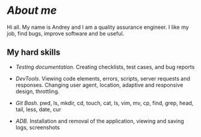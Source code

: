 # ***About me***
Hi all. 
My name is Andrey and I am a quality assurance engineer. 
I like my job, find bugs, improve software and be useful.

## **My hard skills**
* *Testing documentation*. Creating checklists, test cases, and bug reports

* *DevTools*. Viewing code elements, errors, scripts, server requests and
responses. Changing user agent, location, adaptive and
responsive design, throttling.

* *Git Bash*. pwd, ls, mkdir, cd, touch, cat, ls, vim, mv, cp, find, grep, head, tail,
less, date, cur

* *ADB*. Installation and removal of the application, viewing and saving
logs, screenshots

<!--
**AndreyM0zhaev/AndreyM0zhaev** is a ✨ _special_ ✨ repository because its `README.md` (this file) appears on your GitHub profile.

Here are some ideas to get you started:

- 🔭 I’m currently working on ...
- 🌱 I’m currently learning ...
- 👯 I’m looking to collaborate on ...
- 🤔 I’m looking for help with ...
- 💬 Ask me about ...
- 📫 How to reach me: ...
- 😄 Pronouns: ...
- ⚡ Fun fact: ...
-->
